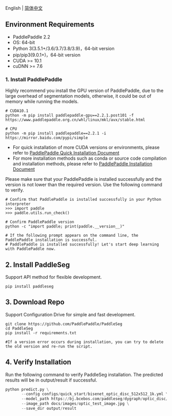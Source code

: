English | [简体中文](install_cn.md)


## Environment Requirements

- PaddlePaddle 2.2
- OS: 64-bit
- Python 3(3.5.1+/3.6/3.7/3.8/3.9)，64-bit version
- pip/pip3(9.0.1+)，64-bit version 
- CUDA >= 10.1 
- cuDNN >= 7.6 


### 1. Install PaddlePaddle

Highly recommend you install the GPU version of PaddlePaddle, due to the large overhead of segmentation models, otherwise, it could be out of memory while running the models.

```
# CUDA10.1
python -m pip install paddlepaddle-gpu==2.2.1.post101 -f https://www.paddlepaddle.org.cn/whl/linux/mkl/avx/stable.html

# CPU
python -m pip install paddlepaddle==2.2.1 -i https://mirror.baidu.com/pypi/simple
```
- For quick installation of more CUDA versions or environments, please refer to [PaddlePaddle Quick Installation Document](https://www.paddlepaddle.org.cn/install/quick)
- For more installation methods such as conda or source code compilation and installation methods, please refer to [PaddlePaddle Installation Document](https://www.paddlepaddle.org.cn/documentation/docs/zh/install/index_en.html)

Please make sure that your PaddlePaddle is installed successfully and the version is not lower than the required version. Use the following command to verify.

```
# Confirm that PaddlePaddle is installed successfully in your Python interpreter
>>> import paddle
>>> paddle.utils.run_check()

# Confirm PaddlePaddle version
python -c "import paddle; print(paddle.__version__)"

# If the following prompt appears on the command line, the PaddlePaddle installation is successful.
# PaddlePaddle is installed successfully! Let's start deep learning with PaddlePaddle now.
```



## 2. Install PaddleSeg
Support API method for flexible development.
```
pip install paddleseg
```

## 3. Download Repo
Support Configuration Drive for simple and fast development.

```
git clone https://github.com/PaddlePaddle/PaddleSeg
cd PaddleSeg
pip install -r requirements.txt

#If a version error occurs during installation, you can try to delete the old version and re-run the script.
```
## 4. Verify Installation

Run the following command to verify PaddleSeg installation. The predicted results will be in output/result if successful.

```python
python predict.py \
       --config configs/quick_start/bisenet_optic_disc_512x512_1k.yml \
       --model_path https://bj.bcebos.com/paddleseg/dygraph/optic_disc/bisenet_optic_disc_512x512_1k/model.pdparams\
       --image_path docs/images/optic_test_image.jpg \
       --save_dir output/result
```
